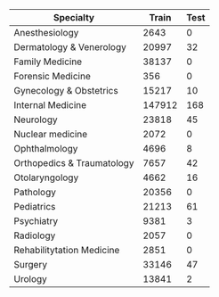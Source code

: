 | Specialty | Train | Test |
| --- | --- | --- |
|Anesthesiology | 2643 | 0|
|Dermatology & Venerology | 20997 | 32|
|Family Medicine | 38137 | 0|
|Forensic Medicine | 356 | 0|
|Gynecology & Obstetrics | 15217 | 10|
|Internal Medicine | 147912 | 168|
|Neurology | 23818 | 45|
|Nuclear medicine | 2072 | 0|
|Ophthalmology | 4696 | 8|
|Orthopedics & Traumatology | 7657 | 42|
|Otolaryngology | 4662 | 16|
|Pathology | 20356 | 0|
|Pediatrics | 21213 | 61|
|Psychiatry | 9381 | 3|
|Radiology | 2057 | 0|
|Rehabilitytation Medicine | 2851 | 0|
|Surgery | 33146 | 47|
|Urology | 13841 | 2|
